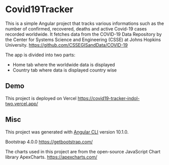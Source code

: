# Covid19Tracker

This is a simple Angular project that tracks various informations such as the number of confirmed, recovered, deaths and active Covid-19 cases recorded worldwide.
It fetches data from the COVID-19 Data Repository by the Center for Systems Science and Engineering (CSSE) at Johns Hopkins University.
https://github.com/CSSEGISandData/COVID-19

The app is divided into two parts:
* Home tab where the worldwide data is displayed
* Country tab where data is displayed country wise

## Demo

This project is deployed on Vercel
https://covid19-tracker-indol-two.vercel.app/


## Misc

This project was generated with [Angular CLI](https://github.com/angular/angular-cli) version 10.1.0.

Bootstrap 4.0.0
https://getbootstrap.com/

The charts used in this project are from the open-source JavaScript Chart library ApexCharts.
https://apexcharts.com/
